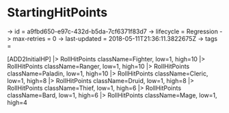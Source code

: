 # StartingHitPoints

-> id = a9fbd650-e97c-432d-b5da-7cf6371f83d7
-> lifecycle = Regression
-> max-retries = 0
-> last-updated = 2018-05-11T21:36:11.3822675Z
-> tags = 

[ADD2InitialHP]
|> RollHitPoints className=Fighter, low=1, high=10
|> RollHitPoints className=Ranger, low=1, high=10
|> RollHitPoints className=Paladin, low=1, high=10
|> RollHitPoints className=Cleric, low=1, high=8
|> RollHitPoints className=Druid, low=1, high=8
|> RollHitPoints className=Thief, low=1, high=6
|> RollHitPoints className=Bard, low=1, high=6
|> RollHitPoints className=Mage, low=1, high=4
~~~
